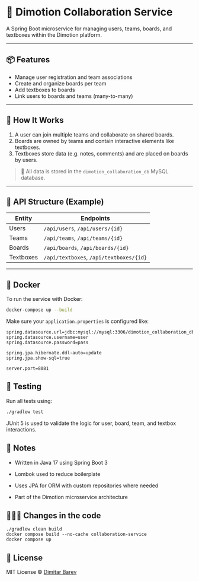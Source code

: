 # 🤝 Dimotion Collaboration Service

A Spring Boot microservice for managing users, teams, boards, and textboxes within the Dimotion platform.

---

## 📦 Features

- Manage user registration and team associations
- Create and organize boards per team
- Add textboxes to boards
- Link users to boards and teams (many-to-many)

---

## 🚀 How It Works

1. A user can join multiple teams and collaborate on shared boards.
2. Boards are owned by teams and contain interactive elements like textboxes.
3. Textboxes store data (e.g. notes, comments) and are placed on boards by users.

> 📘 All data is stored in the `dimotion_collaboration_db` MySQL database.

---

## 🔧 API Structure (Example)

| Entity   | Endpoints                                |
|----------|-------------------------------------------|
| Users    | `/api/users`, `/api/users/{id}`          |
| Teams    | `/api/teams`, `/api/teams/{id}`          |
| Boards   | `/api/boards`, `/api/boards/{id}`        |
| Textboxes| `/api/textboxes`, `/api/textboxes/{id}`  |

---

## 🐳 Docker

To run the service with Docker:

```bash
docker-compose up --build
```

Make sure your `application.properties` is configured like:

```properties
spring.datasource.url=jdbc:mysql://mysql:3306/dimotion_collaboration_db
spring.datasource.username=user
spring.datasource.password=pass

spring.jpa.hibernate.ddl-auto=update
spring.jpa.show-sql=true

server.port=8081
```

## 🧪 Testing

Run all tests using:
```bash
./gradlew test
```
JUnit 5 is used to validate the logic for user, board, team, and textbox interactions.

## 🧠 Notes
- Written in Java 17 using Spring Boot 3

- Lombok used to reduce boilerplate

- Uses JPA for ORM with custom repositories where needed

- Part of the Dimotion microservice architecture

## 👨🏻‍💻 Changes in the code

```
./gradlew clean build
docker compose build --no-cache collaboration-service
docker compose up
```

## 🤝 License

MIT License © [Dimitar Barev](https://github.com/dimitarbarev)
